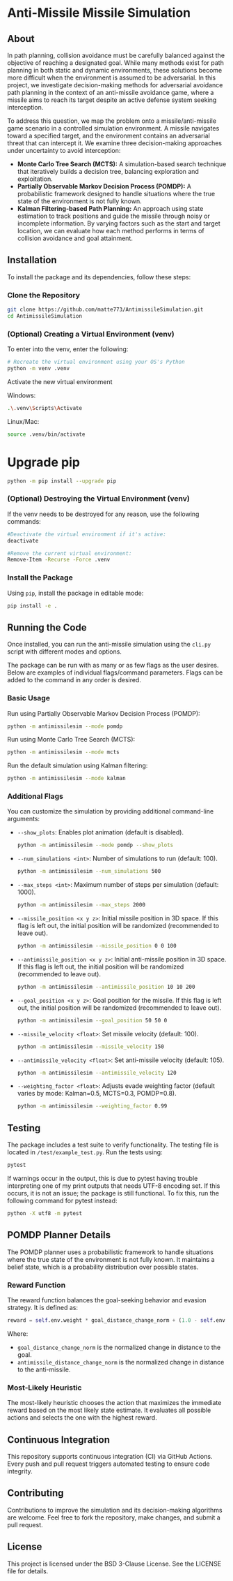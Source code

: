 # Anti-Missile Missile Simulation

## About
In path planning, collision avoidance must be carefully balanced against the objective of reaching a designated goal. While many methods exist for path planning in both static and dynamic environments, these solutions become more difficult when the environment is assumed to be adversarial. In this project, we investigate decision-making methods for adversarial avoidance path planning in the context of an anti-missile avoidance game, where a missile aims to reach its target despite an active defense system seeking interception.

To address this question, we map the problem onto a missile/anti-missile game scenario in a controlled simulation environment. A missile navigates toward a specified target, and the environment contains an adversarial threat that can intercept it. We examine three decision-making approaches under uncertainty to avoid interception:

- **Monte Carlo Tree Search (MCTS):** A simulation-based search technique that iteratively builds a decision tree, balancing exploration and exploitation.
- **Partially Observable Markov Decision Process (POMDP):** A probabilistic framework designed to handle situations where the true state of the environment is not fully known.
- **Kalman Filtering-based Path Planning:** An approach using state estimation to track positions and guide the missile through noisy or incomplete information. By varying factors such as the start and target location, we can evaluate how each method performs in terms of collision avoidance and goal attainment.

## Installation

To install the package and its dependencies, follow these steps:

### Clone the Repository

```sh
git clone https://github.com/matte773/AntimissileSimulation.git
cd AntimissileSimulation
```

### (Optional) Creating a Virtual Environment (venv)
To enter into the venv, enter the following:

```sh
# Recreate the virtual environment using your OS's Python
python -m venv .venv
```

Activate the new virtual environment

Windows: 
```sh
.\.venv\Scripts\Activate
```

Linux/Mac:
```sh
source .venv/bin/activate
```

# Upgrade pip
```sh
python -m pip install --upgrade pip
```

### (Optional) Destroying the Virtual Environment (venv)
If the venv needs to be destroyed for any reason, use the following commands:

```sh
#Deactivate the virtual environment if it's active:
deactivate

#Remove the current virtual environment:
Remove-Item -Recurse -Force .venv
```

### Install the Package

Using `pip`, install the package in editable mode:

```sh
pip install -e .
```

## Running the Code

Once installed, you can run the anti-missile simulation using the `cli.py` script with different modes and options.

The package can be run with as many or as few flags as the user desires. Below are examples of individual flags/command parameters. Flags can be added to the command in any order is desired.

### Basic Usage

Run using Partially Observable Markov Decision Process (POMDP):
```sh
python -m antimissilesim --mode pomdp
```

Run using Monte Carlo Tree Search (MCTS):
```sh
python -m antimissilesim --mode mcts
```

Run the default simulation using Kalman filtering:
```sh
python -m antimissilesim --mode kalman
```

### Additional Flags

You can customize the simulation by providing additional command-line arguments:

- `--show_plots`: Enables plot animation (default is disabled).
  
  ```sh
  python -m antimissilesim --mode pomdp --show_plots
  ```

- `--num_simulations <int>`: Number of simulations to run (default: 100).
  
  ```sh
  python -m antimissilesim --num_simulations 500
  ```

- `--max_steps <int>`: Maximum number of steps per simulation (default: 1000).
  
  ```sh
  python -m antimissilesim --max_steps 2000
  ```

- `--missile_position <x y z>`: Initial missile position in 3D space. If this flag is left out, the initial position will be randomized (recommended to leave out).
  
  ```sh
  python -m antimissilesim --missile_position 0 0 100
  ```

- `--antimissile_position <x y z>`: Initial anti-missile position in 3D space. If this flag is left out, the initial position will be randomized (recommended to leave out).
  
  ```sh
  python -m antimissilesim --antimissile_position 10 10 200
  ```

- `--goal_position <x y z>`: Goal position for the missile. If this flag is left out, the initial position will be randomized (recommended to leave out).
  
  ```sh
  python -m antimissilesim --goal_position 50 50 0
  ```

- `--missile_velocity <float>`: Set missile velocity (default: 100).
  
  ```sh
  python -m antimissilesim --missile_velocity 150
  ```

- `--antimissile_velocity <float>`: Set anti-missile velocity (default: 105).
  
  ```sh
  python -m antimissilesim --antimissile_velocity 120
  ```

- `--weighting_factor <float>`: Adjusts evade weighting factor (default varies by mode: Kalman=0.5, MCTS=0.3, POMDP=0.8).
  
  ```sh
  python -m antimissilesim --weighting_factor 0.99
  ```

## Testing

The package includes a test suite to verify functionality. The testing file is located in `/test/example_test.py`. Run the tests using:

```sh
pytest
```

If warnings occur in the output, this is due to pytest having trouble interpreting one of my print outputs that needs UTF-8 encoding set. If this occurs, it is not an issue; the package is still functional. To fix this, run the following command for pytest instead:

```sh
python -X utf8 -m pytest
```

## POMDP Planner Details

The POMDP planner uses a probabilistic framework to handle situations where the true state of the environment is not fully known. It maintains a belief state, which is a probability distribution over possible states.

### Reward Function

The reward function balances the goal-seeking behavior and evasion strategy. It is defined as:

```python
reward = self.env.weight * goal_distance_change_norm + (1.0 - self.env.weight) * antimissile_distance_change_norm
```

Where:
- `goal_distance_change_norm` is the normalized change in distance to the goal.
- `antimissile_distance_change_norm` is the normalized change in distance to the anti-missile.

### Most-Likely Heuristic

The most-likely heuristic chooses the action that maximizes the immediate reward based on the most likely state estimate. It evaluates all possible actions and selects the one with the highest reward.

## Continuous Integration

This repository supports continuous integration (CI) via GitHub Actions. Every push and pull request triggers automated testing to ensure code integrity.

## Contributing

Contributions to improve the simulation and its decision-making algorithms are welcome. Feel free to fork the repository, make changes, and submit a pull request.

## License

This project is licensed under the BSD 3-Clause License. See the LICENSE file for details.